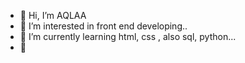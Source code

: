 - 👋 Hi, I’m AQLAA 
- 👀 I’m interested in front end developing..
- 🌱 I’m currently learning  html, css , also sql, python...
- 💞️
<!---
Aqlaa29/Aqlaa29 is a ✨ special ✨ repository because its `README.md` (this file) appears on your GitHub profile.
You can click the Preview link to take a look at your changes.
--->
